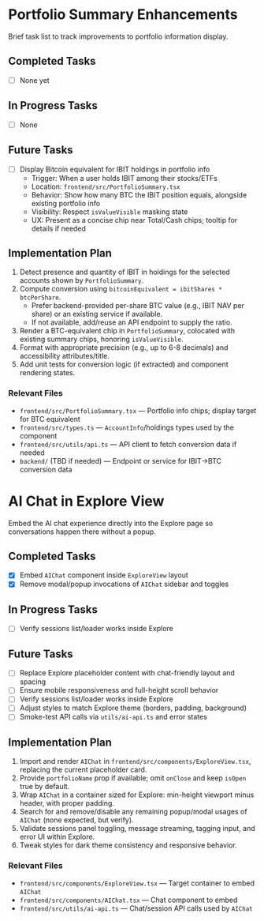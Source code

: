# Portfolio Summary Enhancements

Brief task list to track improvements to portfolio information display.

## Completed Tasks

- [ ] None yet

## In Progress Tasks

- [ ] None

## Future Tasks

- [ ] Display Bitcoin equivalent for IBIT holdings in portfolio info
  - Trigger: When a user holds IBIT among their stocks/ETFs
  - Location: `frontend/src/PortfolioSummary.tsx`
  - Behavior: Show how many BTC the IBIT position equals, alongside existing portfolio info
  - Visibility: Respect `isValueVisible` masking state
  - UX: Present as a concise chip near Total/Cash chips; tooltip for details if needed

## Implementation Plan

1. Detect presence and quantity of IBIT in holdings for the selected accounts shown by `PortfolioSummary`.
2. Compute conversion using `bitcoinEquivalent = ibitShares * btcPerShare`.
   - Prefer backend-provided per-share BTC value (e.g., IBIT NAV per share) or an existing service if available.
   - If not available, add/reuse an API endpoint to supply the ratio.
3. Render a BTC-equivalent chip in `PortfolioSummary`, colocated with existing summary chips, honoring `isValueVisible`.
4. Format with appropriate precision (e.g., up to 6-8 decimals) and accessibility attributes/title.
5. Add unit tests for conversion logic (if extracted) and component rendering states.

### Relevant Files

- `frontend/src/PortfolioSummary.tsx` — Portfolio info chips; display target for BTC equivalent
- `frontend/src/types.ts` — `AccountInfo`/holdings types used by the component
- `frontend/src/utils/api.ts` — API client to fetch conversion data if needed
- `backend/` (TBD if needed) — Endpoint or service for IBIT→BTC conversion data


# AI Chat in Explore View

Embed the AI chat experience directly into the Explore page so conversations happen there without a popup.

## Completed Tasks

- [x] Embed `AIChat` component inside `ExploreView` layout
- [x] Remove modal/popup invocations of `AIChat` sidebar and toggles

## In Progress Tasks

- [ ] Verify sessions list/loader works inside Explore

## Future Tasks

- [ ] Replace Explore placeholder content with chat-friendly layout and spacing
- [ ] Ensure mobile responsiveness and full-height scroll behavior
- [ ] Verify sessions list/loader works inside Explore
- [ ] Adjust styles to match Explore theme (borders, padding, background)
- [ ] Smoke-test API calls via `utils/ai-api.ts` and error states

## Implementation Plan

1. Import and render `AIChat` in `frontend/src/components/ExploreView.tsx`, replacing the current placeholder card.
2. Provide `portfolioName` prop if available; omit `onClose` and keep `isOpen` true by default.
3. Wrap `AIChat` in a container sized for Explore: min-height viewport minus header, with proper padding.
4. Search for and remove/disable any remaining popup/modal usages of `AIChat` (none expected, but verify).
5. Validate sessions panel toggling, message streaming, tagging input, and error UI within Explore.
6. Tweak styles for dark theme consistency and responsive behavior.

### Relevant Files

- `frontend/src/components/ExploreView.tsx` — Target container to embed `AIChat`
- `frontend/src/components/AIChat.tsx` — Chat component to embed
- `frontend/src/utils/ai-api.ts` — Chat/session API calls used by `AIChat`
